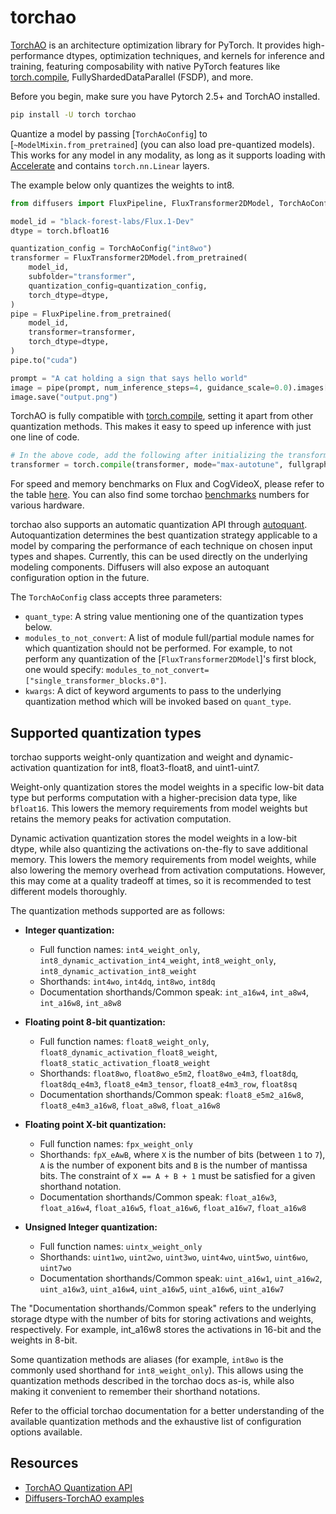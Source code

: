 <!-- Copyright 2024 The HuggingFace Team. All rights reserved.

Licensed under the Apache License, Version 2.0 (the "License"); you may not use this file except in compliance with
the License. You may obtain a copy of the License at

http://www.apache.org/licenses/LICENSE-2.0

Unless required by applicable law or agreed to in writing, software distributed under the License is distributed on
an "AS IS" BASIS, WITHOUT WARRANTIES OR CONDITIONS OF ANY KIND, either express or implied. See the License for the
specific language governing permissions and limitations under the License. -->

# torchao

[TorchAO](https://github.com/pytorch/ao) is an architecture optimization library for PyTorch. It provides high-performance dtypes, optimization techniques, and kernels for inference and training, featuring composability with native PyTorch features like [torch.compile](https://pytorch.org/tutorials/intermediate/torch_compile_tutorial.html), FullyShardedDataParallel (FSDP), and more.

Before you begin, make sure you have Pytorch 2.5+ and TorchAO installed.

```bash
pip install -U torch torchao
```


Quantize a model by passing [`TorchAoConfig`] to [`~ModelMixin.from_pretrained`] (you can also load pre-quantized models). This works for any model in any modality, as long as it supports loading with [Accelerate](https://hf.co/docs/accelerate/index) and contains `torch.nn.Linear` layers.

The example below only quantizes the weights to int8.

```python
from diffusers import FluxPipeline, FluxTransformer2DModel, TorchAoConfig

model_id = "black-forest-labs/Flux.1-Dev"
dtype = torch.bfloat16

quantization_config = TorchAoConfig("int8wo")
transformer = FluxTransformer2DModel.from_pretrained(
    model_id,
    subfolder="transformer",
    quantization_config=quantization_config,
    torch_dtype=dtype,
)
pipe = FluxPipeline.from_pretrained(
    model_id,
    transformer=transformer,
    torch_dtype=dtype,
)
pipe.to("cuda")

prompt = "A cat holding a sign that says hello world"
image = pipe(prompt, num_inference_steps=4, guidance_scale=0.0).images[0]
image.save("output.png")
```

TorchAO is fully compatible with [torch.compile](./optimization/torch2.0#torchcompile), setting it apart from other quantization methods. This makes it easy to speed up inference with just one line of code.

```python
# In the above code, add the following after initializing the transformer
transformer = torch.compile(transformer, mode="max-autotune", fullgraph=True)
```

For speed and memory benchmarks on Flux and CogVideoX, please refer to the table [here](https://github.com/huggingface/diffusers/pull/10009#issue-2688781450). You can also find some torchao [benchmarks](https://github.com/pytorch/ao/tree/main/torchao/quantization#benchmarks) numbers for various hardware.

torchao also supports an automatic quantization API through [autoquant](https://github.com/pytorch/ao/blob/main/torchao/quantization/README.md#autoquantization). Autoquantization determines the best quantization strategy applicable to a model by comparing the performance of each technique on chosen input types and shapes. Currently, this can be used directly on the underlying modeling components. Diffusers will also expose an autoquant configuration option in the future.

The `TorchAoConfig` class accepts three parameters:
- `quant_type`: A string value mentioning one of the quantization types below.
- `modules_to_not_convert`: A list of module full/partial module names for which quantization should not be performed. For example, to not perform any quantization of the [`FluxTransformer2DModel`]'s first block, one would specify: `modules_to_not_convert=["single_transformer_blocks.0"]`.
- `kwargs`: A dict of keyword arguments to pass to the underlying quantization method which will be invoked based on `quant_type`.

## Supported quantization types

torchao supports weight-only quantization and weight and dynamic-activation quantization for int8, float3-float8, and uint1-uint7.

Weight-only quantization stores the model weights in a specific low-bit data type but performs computation with a higher-precision data type, like `bfloat16`. This lowers the memory requirements from model weights but retains the memory peaks for activation computation.

Dynamic activation quantization stores the model weights in a low-bit dtype, while also quantizing the activations on-the-fly to save additional memory. This lowers the memory requirements from model weights, while also lowering the memory overhead from activation computations. However, this may come at a quality tradeoff at times, so it is recommended to test different models thoroughly.

The quantization methods supported are as follows:

- **Integer quantization:**
  - Full function names: `int4_weight_only`, `int8_dynamic_activation_int4_weight`, `int8_weight_only`, `int8_dynamic_activation_int8_weight`
  - Shorthands: `int4wo`, `int4dq`, `int8wo`, `int8dq`
  - Documentation shorthands/Common speak: `int_a16w4`, `int_a8w4`, `int_a16w8`, `int_a8w8`

- **Floating point 8-bit quantization:**
  - Full function names: `float8_weight_only`, `float8_dynamic_activation_float8_weight`, `float8_static_activation_float8_weight`
  - Shorthands: `float8wo`, `float8wo_e5m2`, `float8wo_e4m3`, `float8dq`, `float8dq_e4m3`, `float8_e4m3_tensor`, `float8_e4m3_row`, `float8sq`
  - Documentation shorthands/Common speak: `float8_e5m2_a16w8`, `float8_e4m3_a16w8`, `float_a8w8`, `float_a16w8`

- **Floating point X-bit quantization:**
  - Full function names: `fpx_weight_only`
  - Shorthands: `fpX_eAwB`, where `X` is the number of bits (between `1` to `7`), `A` is the number of exponent bits and `B` is the number of mantissa bits. The constraint of `X == A + B + 1` must be satisfied for a given shorthand notation.
  - Documentation shorthands/Common speak: `float_a16w3`, `float_a16w4`, `float_a16w5`, `float_a16w6`, `float_a16w7`, `float_a16w8`

- **Unsigned Integer quantization:**
  - Full function names: `uintx_weight_only`
  - Shorthands: `uint1wo`, `uint2wo`, `uint3wo`, `uint4wo`, `uint5wo`, `uint6wo`, `uint7wo`
  - Documentation shorthands/Common speak: `uint_a16w1`, `uint_a16w2`, `uint_a16w3`, `uint_a16w4`, `uint_a16w5`, `uint_a16w6`, `uint_a16w7`

The "Documentation shorthands/Common speak" refers to the underlying storage dtype with the number of bits for storing activations and weights, respectively. For example, int_a16w8 stores the activations in 16-bit and the weights in 8-bit.

Some quantization methods are aliases (for example, `int8wo` is the commonly used shorthand for `int8_weight_only`). This allows using the quantization methods described in the torchao docs as-is, while also making it convenient to remember their shorthand notations.

Refer to the official torchao documentation for a better understanding of the available quantization methods and the exhaustive list of configuration options available.

## Resources

- [TorchAO Quantization API](https://github.com/pytorch/ao/blob/main/torchao/quantization/README.md)
- [Diffusers-TorchAO examples](https://github.com/sayakpaul/diffusers-torchao)
